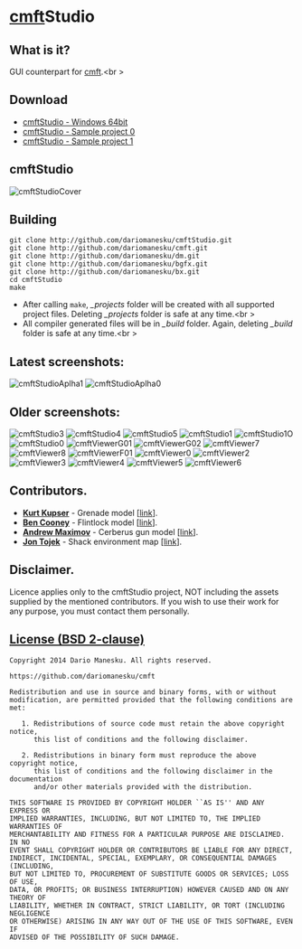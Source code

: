 [cmft](https://github.com/dariomanesku/cmft)Studio
========================================================================================

What is it?
-----------

GUI counterpart for [cmft](https://github.com/dariomanesku/cmft).<br \>

Download
--------

 * [cmftStudio - Windows 64bit](https://github.com/dariomanesku/cmftStudio-bin/raw/master/cmftStudio_win64.zip)<br />
 * [cmftStudio - Sample project 0](https://github.com/dariomanesku/cmftStudio-bin/raw/master/SampleProject0.csp)<br />
 * [cmftStudio - Sample project 1](https://github.com/dariomanesku/cmftStudio-bin/raw/master/SampleProject1.csp)<br />


cmftStudio
----------
![cmftStudioCover](https://github.com/dariomanesku/cmftStudio/raw/master/res/cmftStudio_cover.jpg)


Building
--------

	git clone http://github.com/dariomanesku/cmftStudio.git
	git clone http://github.com/dariomanesku/cmft.git
	git clone http://github.com/dariomanesku/dm.git
	git clone http://github.com/dariomanesku/bgfx.git
	git clone http://github.com/dariomanesku/bx.git
	cd cmftStudio
	make

- After calling `make`, *\_projects* folder will be created with all supported project files. Deleting *\_projects* folder is safe at any time.<br \>
- All compiler generated files will be in *\_build* folder. Again, deleting *\_build* folder is safe at any time.<br \>


Latest screenshots:
------------
![cmftStudioAplha1](https://github.com/dariomanesku/cmftStudio/raw/master/screenshots/cmftStudio_alpha1.jpg)
![cmftStudioAplha0](https://github.com/dariomanesku/cmftStudio/raw/master/screenshots/cmftStudio_alpha0.jpg)


Older screenshots:
------------
![cmftStudio3](https://github.com/dariomanesku/cmftStudio/raw/master/screenshots/cmftStudio_vn0.jpg)
![cmftStudio4](https://github.com/dariomanesku/cmftStudio/raw/master/screenshots/cmftStudio_vn1.jpg)
![cmftStudio5](https://github.com/dariomanesku/cmftStudio/raw/master/screenshots/cmftStudio3.jpg)
![cmftStudio1](https://github.com/dariomanesku/cmftStudio/raw/master/screenshots/cmftStudio1.jpg)
![cmftStudio1O](https://github.com/dariomanesku/cmftStudio/raw/master/screenshots/cmftStudio1_cmft_output.jpg)
![cmftStudio0](https://github.com/dariomanesku/cmftStudio/raw/master/screenshots/cmftStudio0.jpg)
![cmftViewerG01](https://github.com/dariomanesku/cmftStudio/raw/master/screenshots/cmftViewer_g01.jpg)
![cmftViewerG02](https://github.com/dariomanesku/cmftStudio/raw/master/screenshots/cmftViewer_g02.jpg)
![cmftViewer7](https://github.com/dariomanesku/cmftStudio/raw/master/screenshots/cmftViewer7.jpg)
![cmftViewer8](https://github.com/dariomanesku/cmftStudio/raw/master/screenshots/cmftViewer8.jpg)
![cmftViewerF01](https://github.com/dariomanesku/cmftStudio/raw/master/screenshots/cmftViewer_f01.jpg)
![cmftViewer0](https://github.com/dariomanesku/cmftStudio/raw/master/screenshots/cmftViewer0.jpg)
![cmftViewer2](https://github.com/dariomanesku/cmftStudio/raw/master/screenshots/cmftViewer2.jpg)
![cmftViewer3](https://github.com/dariomanesku/cmftStudio/raw/master/screenshots/cmftViewer3.jpg)
![cmftViewer4](https://github.com/dariomanesku/cmftStudio/raw/master/screenshots/cmftViewer4.jpg)
![cmftViewer5](https://github.com/dariomanesku/cmftStudio/raw/master/screenshots/cmftViewer5.jpg)
![cmftViewer6](https://github.com/dariomanesku/cmftStudio/raw/master/screenshots/cmftViewer6.jpg)


Contributors.
------------
 - **[Kurt Kupser](http://kurtkupser.squarespace.com/)** - Grenade model \[[link](http://kurtkupser.squarespace.com/#/thermite-grenade/)\].
 - **[Ben Cooney](http://ben3d.co.uk/)** - Flintlock model \[[link](http://ben3d.co.uk/flintlock)\].
 - **[Andrew Maximov](https://twitter.com/divers1ty)** - Cerberus gun model \[[link](http://artisaverb.info/Cerberus.html)\].
 - **[Jon Tojek](https://twitter.com/Tojek_VFX)** - Shack environment map \[[link](http://tojek.com/vfx/?attachment_id=139)\].


Disclaimer.
---------
Licence applies only to the cmftStudio project, NOT including the assets supplied by the mentioned contributors. If you wish to use their work for any purpose, you must contact them personally.

[License (BSD 2-clause)](https://github.com/dariomanesku/cmft/blob/master/LICENSE)
-------------------------------------------------------------------------------

    Copyright 2014 Dario Manesku. All rights reserved.

    https://github.com/dariomanesku/cmft

    Redistribution and use in source and binary forms, with or without
    modification, are permitted provided that the following conditions are met:

       1. Redistributions of source code must retain the above copyright notice,
          this list of conditions and the following disclaimer.

       2. Redistributions in binary form must reproduce the above copyright notice,
          this list of conditions and the following disclaimer in the documentation
          and/or other materials provided with the distribution.

    THIS SOFTWARE IS PROVIDED BY COPYRIGHT HOLDER ``AS IS'' AND ANY EXPRESS OR
    IMPLIED WARRANTIES, INCLUDING, BUT NOT LIMITED TO, THE IMPLIED WARRANTIES OF
    MERCHANTABILITY AND FITNESS FOR A PARTICULAR PURPOSE ARE DISCLAIMED. IN NO
    EVENT SHALL COPYRIGHT HOLDER OR CONTRIBUTORS BE LIABLE FOR ANY DIRECT,
    INDIRECT, INCIDENTAL, SPECIAL, EXEMPLARY, OR CONSEQUENTIAL DAMAGES (INCLUDING,
    BUT NOT LIMITED TO, PROCUREMENT OF SUBSTITUTE GOODS OR SERVICES; LOSS OF USE,
    DATA, OR PROFITS; OR BUSINESS INTERRUPTION) HOWEVER CAUSED AND ON ANY THEORY OF
    LIABILITY, WHETHER IN CONTRACT, STRICT LIABILITY, OR TORT (INCLUDING NEGLIGENCE
    OR OTHERWISE) ARISING IN ANY WAY OUT OF THE USE OF THIS SOFTWARE, EVEN IF
    ADVISED OF THE POSSIBILITY OF SUCH DAMAGE.
